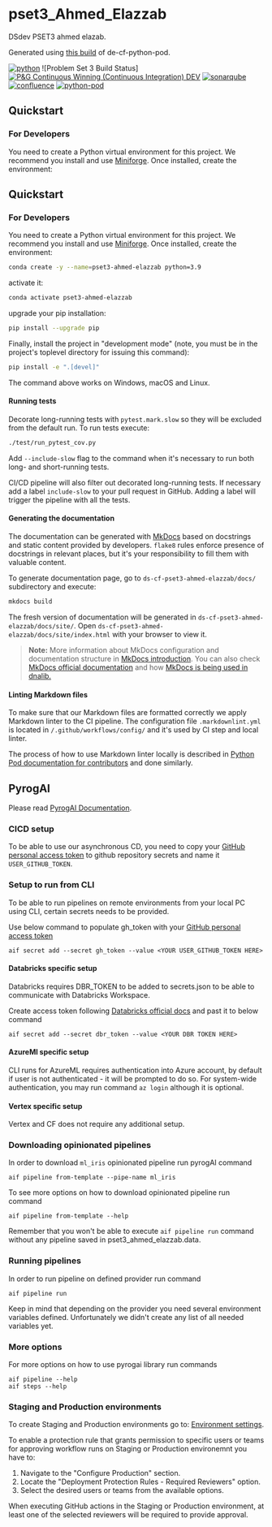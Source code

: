 # pset3_Ahmed_Elazzab

DSdev PSET3 ahmed elazab.

Generated using [this build](https://github.com/procter-gamble/de-cf-python-pod/tree/e9509238dd91dcc414bada3477694733c1b2c3ae)
 of de-cf-python-pod.

[![python](https://img.shields.io/badge/Python-3.9-3776AB?logo=Python&logoColor=white)](https://python.org/)
![Problem Set 3 Build Status][![P&G Continuous Winning (Continuous Integration) DEV](https://github.com/pg-ds-dev-class/ds-cf-pset3-ahmed-elazzab/actions/workflows/cw.yml/badge.svg)](https://github.com/pg-ds-dev-class/ds-cf-pset3-ahmed-elazzab/actions/workflows/cw.yml)
[![sonarqube](https://img.shields.io/badge/SonarQube-ds--cf--pset3--ahmed--elazzab-4E9BCD?logo=SonarQube&labelColor=303030)](https://sonarqubeenterprise.pgcloud.com/sonarqube/dashboard?id=ds-cf-pset3-ahmed-elazzab)
[![confluence](https://img.shields.io/badge/Confluence-none-172B4D?logo=Confluence)](https://jira-pg-ds.atlassian.net/wiki/spaces/none)
[![python-pod](https://img.shields.io/badge/created%20with-python--pod-AF1685)](https://github.com/procter-gamble/de-cf-python-pod)



## Quickstart

### For Developers

You need to create a Python virtual environment for this project. We recommend you install and use
[Miniforge](https://github.com/conda-forge/miniforge). Once installed, create the environment:

## Quickstart

### For Developers

You need to create a Python virtual environment for this project. We recommend you install and use
[Miniforge](https://github.com/conda-forge/miniforge). Once installed, create the environment:

```sh
conda create -y --name=pset3-ahmed-elazzab python=3.9
```

activate it:

```sh
conda activate pset3-ahmed-elazzab
```

upgrade your pip installation:

```sh
pip install --upgrade pip
```

Finally, install the project in "development mode" (note, you must be in the project's toplevel directory
for issuing this command):

```sh
pip install -e ".[devel]"
```

The command above works on Windows, macOS and Linux.

#### Running tests

Decorate long-running tests with `pytest.mark.slow` so they will be excluded from the default run.
To run tests execute:

```sh
./test/run_pytest_cov.py
```

Add `--include-slow` flag to the command when it's necessary to run both long- and short-running tests.

CI/CD pipeline will also filter out decorated long-running tests. If necessary add a label
`include-slow` to your pull request in GitHub. Adding a label will trigger the pipeline with all the
tests.

#### Generating the documentation

The documentation can be generated with [MkDocs](https://www.mkdocs.org) based on docstrings and
static content provided by developers. `flake8` rules enforce presence of docstrings in relevant
places, but it's your responsibility to fill them with valuable content.

To generate documentation page, go to
`ds-cf-pset3-ahmed-elazzab/docs/`
subdirectory and execute:

```bash
mkdocs build
```

The fresh version of documentation will be generated in
`ds-cf-pset3-ahmed-elazzab/docs/site/`.
Open `ds-cf-pset3-ahmed-elazzab/docs/site/index.html` with your browser to view it.

> **Note:** More information about MkDocs configuration and documentation structure in [MkDocs introduction](docs/docs/index.md).
You can also check [MkDocs official documentation](https://www.mkdocs.org/) and how
[MkDocs is being used in dnalib.](https://github.com/procter-gamble/de-cf-dnalib/blob/master/CONTRIBUTING.md#documentation)

#### Linting Markdown files

To make sure that our Markdown files are formatted correctly we apply Markdown linter to the CI
pipeline. The configuration file `.markdownlint.yml` is located in `/.github/workflows/config/` and
it's used by CI step and local linter.

The process of how to use Markdown linter locally is described in
[Python Pod documentation for contributors][1] and done similarly.

[1]: https://github.com/procter-gamble/de-cf-python-pod/blob/e9509238dd91dcc414bada3477694733c1b2c3ae/CONTRIBUTING.md#linting-markdown-files

## PyrogAI

Please read [PyrogAI Documentation](https://not-exists-yet).

### CICD setup

To be able to use our asynchronous CD, you need to copy your
[GitHub personal access token](https://jira-pg-ds.atlassian.net/wiki/spaces/CR/pages/189005860/Setup+GitHub+link+GCP)
to github repository secrets and name it `USER_GITHUB_TOKEN`.

### Setup to run from CLI

To be able to run pipelines on remote environments from your local PC using CLI,
certain secrets needs to be provided.

Use below command to populate gh_token with your
[GitHub personal access token](https://jira-pg-ds.atlassian.net/wiki/spaces/CR/pages/189005860/Setup+GitHub+link+GCP)

```commandline
aif secret add --secret gh_token --value <YOUR USER_GITHUB_TOKEN HERE>
```

#### Databricks specific setup

Databricks requires DBR_TOKEN to be added to secrets.json to be able to communicate with Databricks Workspace.

Create access token following
[Databricks official docs](https://docs.databricks.com/en/dev-tools/auth.html#databricks-personal-access-tokens-for-users)
and past it to below command

```commandline
aif secret add --secret dbr_token --value <YOUR DBR TOKEN HERE>
```

#### AzureMl specific setup

CLI runs for AzureML requires authentication into Azure account, by default if user is not
authenticated - it will be prompted to do so.
For system-wide authentication, you may run command `az login` although it is optional.

#### Vertex specific setup

Vertex and CF does not require any additional setup.

### Downloading opinionated pipelines

In order to download `ml_iris` opinionated pipeline run pyrogAI command

```shell
aif pipeline from-template --pipe-name ml_iris
```

To see more options on how to download opinionated pipeline run command

```shell
aif pipeline from-template --help
```

Remember that you won't be able to execute `aif pipeline run` command without
any pipeline saved in pset3_ahmed_elazzab.data.

### Running pipelines

In order to run pipeline on defined provider run command

```shell
aif pipeline run
```

Keep in mind that depending on the provider you need several environment variables defined.
Unfortunately we didn't create any list of all needed variables yet.

### More options

For more options on how to use pyrogai library run commands

```shell
aif pipeline --help
aif steps --help
```

### Staging and Production environments

To create Staging and Production environments go to:
[Environment settings](https://github.com/procter-gamble/ds-cf-pset3-ahmed-elazzab/settings/environments).

To enable a protection rule that grants permission to specific users
or teams for approving workflow runs on Staging or Production environemnt you have to:

1. Navigate to the "Configure Production" section.
2. Locate the "Deployment Protection Rules - Required Reviewers" option.
3. Select the desired users or teams from the available options.

When executing GitHub actions in the Staging or Production environment,
at least one of the selected reviewers will be required to provide approval.
